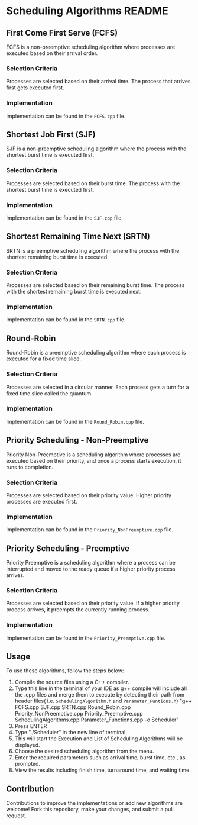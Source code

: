 <!DOCTYPE html>
<html lang="en">

<body>

  <h1>Scheduling Algorithms README</h1>

  <h2>First Come First Serve (FCFS)</h2>
  <p>FCFS is a non-preemptive scheduling algorithm where processes are executed based on their arrival order.</p>
  <h3>Selection Criteria</h3>
  <p>Processes are selected based on their arrival time. The process that arrives first gets executed first.</p>
  <h3>Implementation</h3>
  <p>Implementation can be found in the <code>FCFS.cpp</code> file.</p>

  <h2>Shortest Job First (SJF)</h2>
  <p>SJF is a non-preemptive scheduling algorithm where the process with the shortest burst time is executed first.</p>
  <h3>Selection Criteria</h3>
  <p>Processes are selected based on their burst time. The process with the shortest burst time is executed first.</p>
  <h3>Implementation</h3>
  <p>Implementation can be found in the <code>SJF.cpp</code> file.</p>

  <h2>Shortest Remaining Time Next (SRTN)</h2>
  <p>SRTN is a preemptive scheduling algorithm where the process with the shortest remaining burst time is executed.</p>
  <h3>Selection Criteria</h3>
  <p>Processes are selected based on their remaining burst time. The process with the shortest remaining burst time is executed next.</p>
  <h3>Implementation</h3>
  <p>Implementation can be found in the <code>SRTN.cpp</code> file.</p>

  <h2>Round-Robin</h2>
  <p>Round-Robin is a preemptive scheduling algorithm where each process is executed for a fixed time slice.</p>
  <h3>Selection Criteria</h3>
  <p>Processes are selected in a circular manner. Each process gets a turn for a fixed time slice called the quantum.</p>
  <h3>Implementation</h3>
  <p>Implementation can be found in the <code>Round_Robin.cpp</code> file.</p>

  <h2>Priority Scheduling - Non-Preemptive</h2>
  <p>Priority Non-Preemptive is a scheduling algorithm where processes are executed based on their priority, and once a process starts execution, it runs to completion.</p>
  <h3>Selection Criteria</h3>
  <p>Processes are selected based on their priority value. Higher priority processes are executed first.</p>
  <h3>Implementation</h3>
  <p>Implementation can be found in the <code>Priority_NonPreemptive.cpp</code> file.</p>

  <h2>Priority Scheduling - Preemptive</h2>
  <p>Priority Preemptive is a scheduling algorithm where a process can be interrupted and moved to the ready queue if a higher priority process arrives.</p>
  <h3>Selection Criteria</h3>
  <p>Processes are selected based on their priority value. If a higher priority process arrives, it preempts the currently running process.</p>
  <h3>Implementation</h3>
  <p>Implementation can be found in the <code>Priority_Preemptive.cpp</code> file.</p>

  <h2>Usage</h2>
  <p>To use these algorithms, follow the steps below:</p>
  <ol>
    <li>Compile the source files using a C++ compiler.</li>
    <li>Type this line in the terminal of your IDE as g++ compile will include all the .cpp files and merge them to execute by detecting their path from header files( i.e. <code>SchedulingAlgorithm.h</code> and <code>Parameter_Funtions.h</code>)
    "g++ FCFS.cpp SJF.cpp SRTN.cpp Round_Robin.cpp Priority_NonPreemptive.cpp Priority_Preemptive.cpp SchedulingAlgorithms.cpp Parameter_Functions.cpp -o Scheduler"</li>
    <li>Press ENTER</li>
    <li>Type "./Scheduler" in the new line of terminal</li>
    <li>This will start the Execution and List of Scheduling Algorithms will be displayed.</li>
    <li>Choose the desired scheduling algorithm from the menu.</li>
    <li>Enter the required parameters such as arrival time, burst time, etc., as prompted.</li>
    <li>View the results including finish time, turnaround time, and waiting time.</li>
  </ol>

  <h2>Contribution</h2>
  <p>Contributions to improve the implementations or add new algorithms are welcome! Fork this repository, make your changes, and submit a pull request.</p>

</body>

</html>